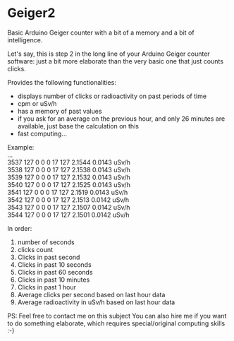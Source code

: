 # Geiger2
Basic Arduino Geiger counter with a bit of a memory and a bit of intelligence.

Let's say, this is step 2 in the long line of your Arduino Geiger counter software: just a bit more elaborate than the very basic one that just counts clicks.

Provides the following functionalities:
  - displays number of clicks or radioactivity on past periods of time
  - cpm or uSv/h
  - has a memory of past values
  - if you ask for an average on the previous hour, and only 26 minutes are available, just base the calculation on this
  - fast computing...
  
Example: <br>
...<br>
3537 127 0 0 0 17 127 2.1544 0.0143 uSv/h<br>
3538 127 0 0 0 17 127 2.1538 0.0143 uSv/h<br>
3539 127 0 0 0 17 127 2.1532 0.0143 uSv/h<br>
3540 127 0 0 0 17 127 2.1525 0.0143 uSv/h<br>
3541 127 0 0 0 17 127 2.1519 0.0143 uSv/h<br>
3542 127 0 0 0 17 127 2.1513 0.0142 uSv/h<br>
3543 127 0 0 0 17 127 2.1507 0.0142 uSv/h<br>
3544 127 0 0 0 17 127 2.1501 0.0142 uSv/h<br>

In order:
1. number of seconds
2. clicks count
3. Clicks in past second
4. Clicks in past 10 seconds
5. Clicks in past 60 seconds
6. Clicks in past 10 minutes
7. Clicks in past 1 hour
8. Average clicks per second based on last hour data
9. Average radioactivity in uSv/h based on last hour data

PS: Feel free to contact me on this subject
You can also hire me if you want to do something elaborate, which requires special/original computing skills :-)
